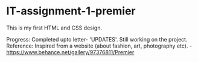 # IT-assignment-1-premier
This is my first HTML and CSS design.



Progress: 
  Completed upto letter- 'UPDATES'. Still working on the project. 
Reference: 
  Inspired from a website (about fashion, art, photography etc).
    - https://www.behance.net/gallery/97376811/Premier  
